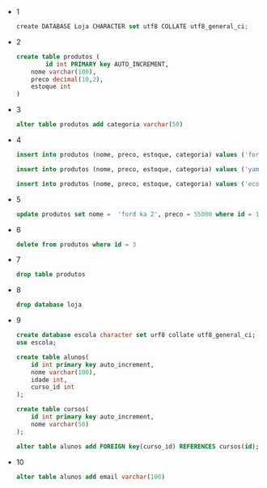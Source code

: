 - 1
    
    ```jsx
    create DATABASE Loja CHARACTER set utf8 COLLATE utf8_general_ci;
    ```
    
- 2
    
    ```sql
    create table produtos (
    		id int PRIMARY key AUTO_INCREMENT,
        nome varchar(100),
        preco decimal(10,2),
        estoque int
    )
    ```
    
- 3
    
    ```sql
    alter table produtos add categoria varchar(50)
    ```
    
- 4
    
    ```sql
    insert into produtos (nome, preco, estoque, categoria) values ('ford ka', 50499.99, 10, 'carro');
    
    insert into produtos (nome, preco, estoque, categoria) values ('yamaha titan', 10800, 50, 'moto');
    
    insert into produtos (nome, preco, estoque, categoria) values ('eco sport', 120000, 5, 'carro');
    ```
    
- 5
    
    ```sql
    update produtos set nome =  'ford ka 2', preco = 55000 where id = 1
    ```
    
- 6
    
    ```sql
    delete from produtos where id = 3
    ```
    
- 7
    
    ```sql
    drop table produtos
    ```
    
- 8
    
    ```sql
    drop database loja
    ```
    
- 9
    
    ```sql
    create database escola character set urf8 collate utf8_general_ci;
    use escola;
    
    create table alunos(
    	id int primary key auto_increment,
    	nome varchar(100),
    	idade int,
    	curso_id int
    );
    
    create table cursos(
    	id int primary key auto_increment,
    	nome varchar(50)
    );
    
    alter table alunos add FOREIGN key(curso_id) REFERENCES cursos(id);
    ```
    
- 10
    
    ```sql
    alter table alunos add email varchar(100)
    ```